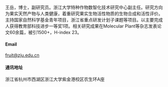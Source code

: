 王岳，博士，副研究员。浙江大学特种作物数智化技术研究中心副主任。研究方向为果实天然产物与人类健康，着重研究果实生物活性物质的生物合成和活性评价。主持国家自然科学基金青年项目，浙江省重点研发计划子课题等项目。以主要完成人获得教育部科技进步一等奖1项。相关研究成果在Molecular Plant等杂志发表论文60余篇，被引1500+，H-index 23。

#### Email

fruit@zju.edu.cn

#### 通讯地址

浙江省杭州市西湖区浙江大学紫金港校区农生环A座
